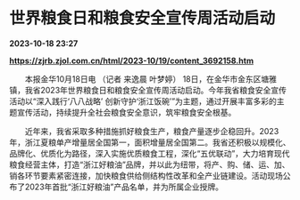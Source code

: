 # 世界粮食日和粮食安全宣传周活动启动

**2023-10-18 23:27**

**https://zjrb.zjol.com.cn/html/2023-10/19/content_3692158.htm**

　　本报金华10月18日电 （记者 来逸晨 叶梦婷） 18日，在金华市金东区塘雅镇，我省2023年世界粮食日和粮食安全宣传周活动启动。今年我省粮食安全宣传活动以“深入践行‘八八战略’ 创新守护‘浙江饭碗’”为主题，通过开展丰富多彩的主题宣传活动，持续提升全社会粮食安全意识，筑牢粮食安全根基。

　　近年来，我省采取多种措施抓好粮食生产，粮食产量逐步企稳回升。2023年，浙江夏粮单产增量居全国第一，面积增量居全国第二。我省还积极以规模化、品牌化、优质化为路径，深入实施优质粮食工程，深化“五优联动”，大力培育现代粮食经营主体，打造“浙江好粮油”品牌，并以此为纽带，将产、购、储、运、加、销各环节要素紧密连接，加快粮食供给侧结构性改革和全产业链建设。活动现场公布了2023年首批“浙江好粮油”产品名单，并为所属企业授牌。